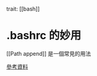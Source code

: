 trait: [[bash]]
# .bashrc 的妙用

[[Path append]] 是一個常見的用法

[參考資料](https://medium.com/johnliu-%E7%9A%84%E8%BB%9F%E9%AB%94%E5%B7%A5%E7%A8%8B%E6%80%9D%E7%B6%AD/linux-%E9%80%8F%E9%81%8E-bashrc-%E8%87%AA%E8%A1%8C%E8%A8%AD%E5%AE%9A%E6%88%96%E7%AE%A1%E7%90%86%E6%8C%87%E4%BB%A4-50cacc129)
